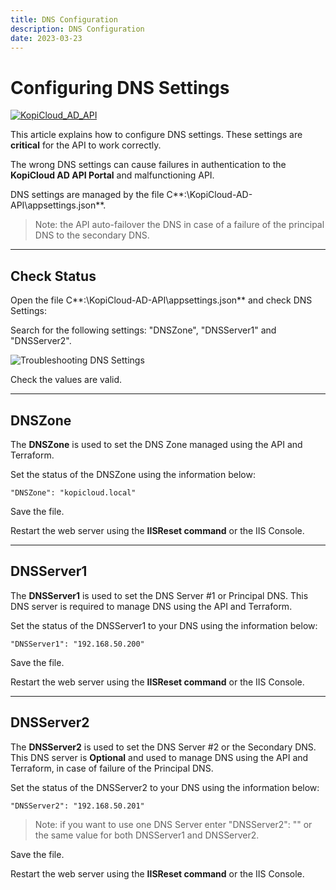 ```yaml
---
title: DNS Configuration
description: DNS Configuration
date: 2023-03-23
---
```


# Configuring DNS Settings
[![KopiCloud_AD_API](https://img.shields.io/badge/kopiCloud_ad-v1.0+-blueviolet.svg)](https://adapi.kopicloud.com)

This article explains how to configure DNS settings. These settings are **critical** for the API to work correctly.

The wrong DNS settings can cause failures in authentication to the **KopiCloud AD API Portal** and malfunctioning API.

DNS settings are managed by the file C**:\KopiCloud-AD-API\appsettings.json**.

> Note: the API auto-failover the DNS in case of a failure of the principal DNS to the secondary DNS.

----

## Check Status

Open the file C**:\KopiCloud-AD-API\appsettings.json** and check DNS Settings:

Search for the following settings: "DNSZone", "DNSServer1" and "DNSServer2".

![Troubleshooting DNS Settings](https://adapihelp.kopicloud.com/assets/docs/troubleshooting_dns_settings.png)

Check the values are valid.

----

## DNSZone

The **DNSZone** is used to set the DNS Zone managed using the API and Terraform.


Set the status of the DNSZone using the information below:

```
"DNSZone": "kopicloud.local"
```

Save the file.

Restart the web server using the **IISReset command** or the IIS Console.

----

## DNSServer1

The **DNSServer1** is used to set the DNS Server #1 or Principal DNS. This DNS server is required to manage DNS using the API and Terraform.


Set the status of the DNSServer1 to your DNS using the information below:

```
"DNSServer1": "192.168.50.200"
```

Save the file.

Restart the web server using the **IISReset command** or the IIS Console.

----

## DNSServer2

The **DNSServer2** is used to set the DNS Server #2 or the Secondary DNS. This DNS server is **Optional** and used to manage DNS using the API and Terraform, in case of failure of the Principal DNS.


Set the status of the DNSServer2 to your DNS using the information below:

```
"DNSServer2": "192.168.50.201"
```

> Note: if you want to use one DNS Server enter "DNSServer2": "" or the same value for both DNSServer1 and DNSServer2.

Save the file.

Restart the web server using the **IISReset command** or the IIS Console.
